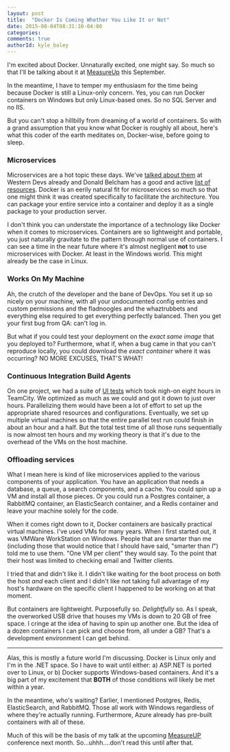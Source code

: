 ```yaml
---
layout: post
title:  "Docker Is Coming Whether You Like It or Not"
date: 2015-08-04T08:31:10-04:00
categories:
comments: true
authorId: kyle_baley
---
```


I'm excited about Docker. Unnaturally excited, one might say. So much so that I'll be talking about it at [MeasureUp](http://measureup.io/) this September.

In the meantime, I have to temper my enthusiasm for the time being because Docker is still a Linux-only concern. Yes, you can run Docker containers on Windows but only Linux-based ones. So no SQL Server and no IIS.

<!--more-->

But you can't stop a hillbilly from dreaming of a world of containers. So with a grand assumption that you know what Docker is roughly all about, here's what this coder of the earth meditates on, Docker-wise, before going to sleep.

### Microservices

Microservices are a hot topic these days. We've [talked about them](http://www.westerndevs.com/podcasts/podcast-microservices/) at Western Devs already and Donald Belcham has a good and active [list of resources](https://github.com/dbelcham/microservice-material). Docker is an eerily natural fit for microservices so much so that one might think it was created specifically to facilitate the architecture. You can package your entire service into a container and deploy it as a single package to your production server.

I don't think you can understate the importance of a technology like Docker when it comes to microservices. Containers are so lightweight and portable, you just naturally gravitate to the pattern through normal use of containers. I can see a time in the near future where it's almost negligent **not** to use microservices with Docker. At least in the Windows world. This might already be the case in Linux.

### Works On My Machine

Ah, the crutch of the developer and the bane of DevOps. You set it up so nicely on your machine, with all your undocumented config entries and custom permissions and the fladnoogles and the whaztrubbets and everything else required to get everything perfectly balanced. Then you get your first bug from QA: can't log in.

But what if you could test your deployment on the _exact same image_ that you deployed to? Furthermore, what if, when a bug came in that you can't reproduce locally, you could download the _exact container_ where it was occurring? NO MORE EXCUSES, THAT'S WHAT!

### Continuous Integration Build Agents

On one project, we had a suite of [UI tests](http://www.westerndevs.com/on-ui-testing/) which took nigh-on eight hours in TeamCity. We optimized as much as we could and got it down to just over hours. Parallelizing them would have been a lot of effort to set up the appropriate shared resources and configurations. Eventually, we set up multiple virtual machines so that the entire parallel test run could finish in about an hour and a half. But the total test time of all those runs sequentially is now almost ten hours and my working theory is that it's due to the overhead of the VMs on the host machine.

### Offloading services

What I mean here is kind of like microservices applied to the various components of your application. You have an application that needs a database, a queue, a search components, and a cache. You could spin up a VM and install all those pieces. Or you could run a Postgres container, a RabbitMQ container, an ElasticSearch container, and a Redis container and leave your machine solely for the code.

When it comes right down to it, Docker containers are basically practical virtual machines. I've used VMs for many years. When I first started out, it was VMWare WorkStation on Windows. People that are smarter than me (including those that would notice that I should have said, "smarter than *I*") told me to use them. "One VM per client" they would say. To the point that their host was limited to checking email and Twitter clients.

I tried that and didn't like it. I didn't like waiting for the boot process on both the host *and* each client and I didn't like not taking full advantage of my host's hardware on the specific client I happened to be working on at that moment.

But containers are lightweight. Purposefully so. _Delightfully_ so. As I speak, the overworked USB drive that houses my VMs is down to 20 GB of free space. I cringe at the idea of having to spin up another one. But the idea of a dozen containers I can pick and choose from, all under a GB? That's a development environment I can get behind.

---

Alas, this is mostly a future world I'm discussing. Docker is Linux only and I'm in the .NET space. So I have to wait until either: a) ASP.NET is ported over to Linux, or b) Docker supports Windows-based containers. And it's a big part of my excitement that **BOTH** of those conditions will likely be met within a year.

In the meantime, who's waiting? Earlier, I mentioned Postgres, Redis, ElasticSearch, and RabbitMQ. Those all work with Windows regardless of where they're actually running. Furthermore, Azure already has pre-built containers with all of these.

Much of this will be the basis of my talk at the upcoming [MeasureUP](http://measureup.io) conference next month. So...uhhh....don't read this until after that.